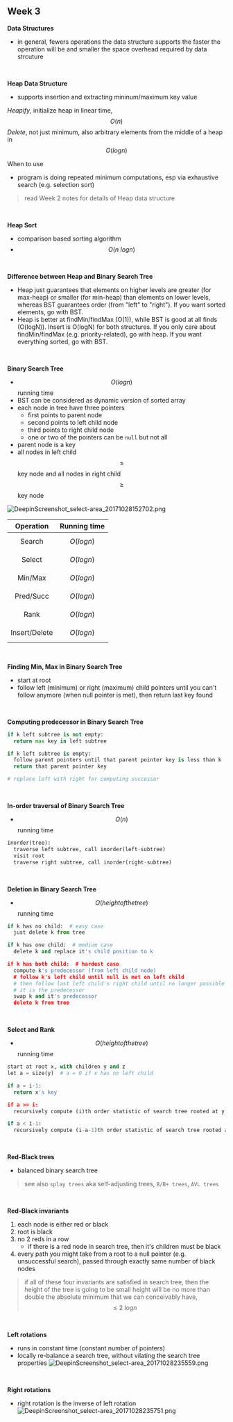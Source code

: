 Week 3
---

**Data Structures**
- in general, fewers operations the data structure supports the faster the operation will be and smaller the space overhead required by data strcuture

<br>

**Heap Data Structure**
- supports insertion and extracting mininum/maximum key value

*Heapify*, initialize heap in linear time, $$O(n)$$
*Delete*, not just minimum, also arbitrary elements from the middle of a heap in $$O(logn)$$

When to use
- program is doing repeated minimum computations, esp via exhaustive search (e.g. selection sort)

> read Week 2 notes for details of Heap data structure

<br>

**Heap Sort**
- comparison based sorting algorithm
- $$O(n\ logn)$$

<br>

**Difference between Heap and Binary Search Tree**
- Heap just guarantees that elements on higher levels are greater (for max-heap) or smaller (for min-heap) than elements on lower levels, whereas BST guarantees order (from "left" to "right"). If you want sorted elements, go with BST.
- Heap is better at findMin/findMax (O(1)), while BST is good at all finds (O(logN)). Insert is O(logN) for both structures. If you only care about findMin/findMax (e.g. priority-related), go with heap. If you want everything sorted, go with BST.

<br>

**Binary Search Tree**
- $$O(logn)$$ running time
- BST can be considered as dynamic version of sorted array
- each node in tree have three pointers
  - first points to parent node
  - second points to left child node
  - third points to right child node
  - one or two of the pointers can be `null` but not all
- parent node is a key
- all nodes in left child $$\leq$$ key node and all nodes in right child $$\geq$$ key node

![DeepinScreenshot_select-area_20171028152702.png](https://raw.githubusercontent.com/Hadesy2k/algnotes/master/images/201syawm3ht73nmi.png)

| Operation | Running time |
|:---------:|:------------:|
| Search | $$O(logn)$$ |
| Select | $$O(logn)$$ |
| Min/Max | $$O(logn)$$ |
| Pred/Succ | $$O(logn)$$ |
| Rank | $$O(logn)$$ |
| Insert/Delete | $$O(logn)$$ |

<br>

**Finding Min, Max in Binary Search Tree**
- start at root
- follow left (minimum) or right (maximum) child pointers until you can't follow anymore (when null pointer is met), then return last key found

<br>

**Computing predecessor in Binary Search Tree**
```python
if k left subtree is not empty:
  return max key in left subtree

if k left subtree is empty:
  follow parent pointers until that parent pointer key is less than k
  return that parent pointer key

# replace left with right for computing successor 
```

<br>

**In-order traversal of Binary Search Tree**
- $$O(n)$$ running time
```python
inorder(tree):
  traverse left subtree, call inorder(left-subtree)
  visit root
  traverse right subtree, call inorder(right-subtree)
```

<br>

**Deletion in Binary Search Tree**
- $$O(height of the tree)$$ running time
```python
if k has no child:  # easy case
  just delete k from tree

if k has one child:  # medium case
  delete k and replace it's child position to k

if k has both child:  # hardest case
  compute k's predecessor (from left child node)
  # follow k's left child until null is met on left child
  # then follow last left child's right child until no longer possible
  # it is the predecessor
  swap k and it's predecessor
  delete k from tree
```
<br>

**Select and Rank**
- $$O(height of the tree)$$ running time 
```python
start at root x, with children y and z
let a = size(y)  # a = 0 if x has no left child

if a = i-1:
  return x's key

if a >= i:
  recursively compute (i)th order statistic of search tree rooted at y

if a < i-1:
  recursively compute (i-a-1)th order statistic of search tree rooted at z
```

<br>

**Red-Black trees**
- balanced binary search tree
> see also `splay trees` aka self-adjusting trees, `B/B+ trees`, `AVL trees`

<br>

**Red-Black invariants**
1. each node is either red or black
2. root is black
3. no 2 reds in a row
    - if there is a red node in search tree, then it's children must be black
4. every path you might take from a root to a null pointer (e.g. unsuccessful search), passed through exactly same number of black nodes

> if all of these four invariants are satisfied in search tree, then the height of the tree is going to be small
> height will be no more than double the absolute minimum that we can conceivably have, $$\leq\ 2\ logn$$

<br>

**Left rotations**
- runs in constant time (constant number of pointers)
- locally re-balance a search tree, without vilating the search tree properties
![DeepinScreenshot_select-area_20171028235559.png](https://raw.githubusercontent.com/Hadesy2k/algnotes/master/images/cz4m1fm0cazl4n29.png)

<br>

**Right rotations**
- right rotation is the inverse of left rotation
![DeepinScreenshot_select-area_20171028235751.png](https://raw.githubusercontent.com/Hadesy2k/algnotes/master/images/lm8icmhlqmcs1yvi.png)